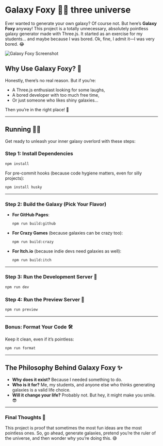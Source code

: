 # Galaxy Foxy 🌌🦊 three universe

Ever wanted to generate your own galaxy? Of course not. But here’s **Galaxy Foxy** anyway! This project is a totally unnecessary, absolutely pointless galaxy generator made with Three.js. It started as an exercise for my students... and maybe because I was bored. Ok, fine, I admit it—I was very bored. 😂

![Galaxy Foxy Screenshot](https://github.com/Tiger-Foxx/crazy-three-universe/151555.png)

## Why Use Galaxy Foxy? 🤔

Honestly, there’s no real reason. But if you’re:
- A Three.js enthusiast looking for some laughs,
- A bored developer with too much free time,
- Or just someone who likes shiny galaxies...

Then you’re in the right place! 🎉

---

## Running 🏃‍♂️

Get ready to unleash your inner galaxy overlord with these steps:

### Step 1: Install Dependencies
```bash
npm install
```

For pre-commit hooks (because code hygiene matters, even for silly projects):
```bash
npm install husky
```

---

### Step 2: Build the Galaxy (Pick Your Flavor)
- **For GitHub Pages**:
  ```bash
  npm run build:github
  ```
- **For Crazy Games** (because galaxies can be crazy too):
  ```bash
  npm run build:crazy
  ```
- **For Itch.io** (because indie devs need galaxies as well):
  ```bash
  npm run build:itch
  ```

---

### Step 3: Run the Development Server 🚀
```bash
npm run dev
```

### Step 4: Run the Preview Server 🌠
```bash
npm run preview
```

---

### Bonus: Format Your Code 🛠️
Keep it clean, even if it’s pointless:
```bash
npm run format
```

---

## The Philosophy Behind Galaxy Foxy ✨

- **Why does it exist?** Because I needed something to do.
- **Who is it for?** Me, my students, and anyone else who thinks generating galaxies is a valid life choice.
- **Will it change your life?** Probably not. But hey, it might make you smile. 😎

---

### Final Thoughts 💭
This project is proof that sometimes the most fun ideas are the most pointless ones. So, go ahead, generate galaxies, pretend you’re the ruler of the universe, and then wonder why you’re doing this. 😅